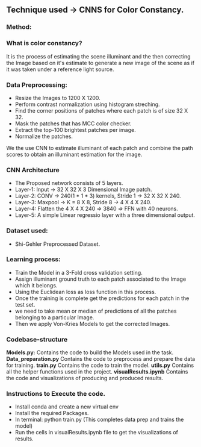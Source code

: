 ## Technique used -> CNNS for Color Constancy.

### Method:
### What is color constancy?
It is the process of estimating the scene illuminant and the then correcting the Image based on it's 
estimate to generate a new image of the scene as if it was taken under a reference light source.

### Data Preprocessing:
* Resize the Images to 1200 X 1200.
* Perform contrast normalization using histogram streching.
* Find the corner positions of patches where each patch is of size 32 X 32.
* Mask the patches that has MCC color checker.
* Extract the top-100 brightest patches per image.
* Normalize the patches.

We the use CNN to estimate illuminant of each patch and combine the path scores to obtain an illuminant estimation for the image.

### CNN Architecture
* The Proposed network consists of 5 layers.
* Layer-1: Input   -> 32 X 32 X 3 Dimensional Image patch.
* Layer-2: CONV    -> 240(1 * 1 * 3) kernels, Stride 1 -> 32 X 32 X 240.
* Layer-3: Maxpool -> K = 8 X 8, Stride 8 -> 4 X 4 X 240.
* Layer-4: Flatten the 4 X 4 X 240 => 3840 => FFN with 40 neurons.
* Layer-5: A simple Linear regressio layer with a three dimensional output.


### Dataset used:
* Shi-Gehler Preprocessed Dataset.

### Learning process:
* Train the Model in a 3-Fold cross validation setting.
* Assign illuminant ground truth to each patch associated to the Image which it belongs.
* Using the Euclidean loss as loss function in this process.
* Once the training is complete get the predictions for each patch in the test set.
* we need to take mean or median of predictions of all the patches belonging to a particular Image.
* Then we apply Von-Kries Models to get the corrected Images. 

### Codebase-structure
**Models.py:** Contains the code to build the Models used in the task.
**Data_preparation.py** Contains the code to preprocess and prepare the data for training.
**train.py** Contains the code to train the model.
**utils.py** Contains all the helper functions used in the project.
**visualResults.ipynb** Contains the code and visualizations of producing and produced results.

### Instructions to Execute the code.
* Install conda and create a new virtual env
* Install the required Packages.
* In terminal: python train.py (This completes data prep and trains the model)
* Run the cells in visualResults.ipynb file to get the visualizations of results.